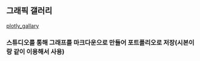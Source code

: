 ## 그래픽 갤러리
[plotly_gallary](https://plotly.com/python/#basic-charts)

### 스튜디오를 통해 그래프를 마크다운으로 만들어 포트폴리오로 저장(시본이랑 같이 이용해서 사용)
